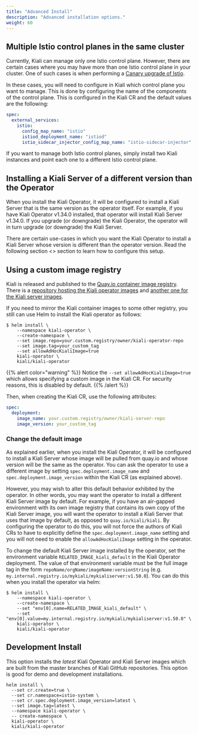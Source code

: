 ```yaml
---
title: "Advanced Install"
description: "Advanced installation options."
weight: 60
---
```


## Multiple Istio control planes in the same cluster

Currently, Kiali can manage only one Istio control plane. However, there are
certain cases where you may have more than one Istio control plane in your
cluster. One of such cases is when performing a
[Canary upgrade of Istio](https://istio.io/latest/docs/setup/upgrade/canary/).

In these cases, you will need to configure in Kiali which control plane you
want to manage. This is done by configuring the name of the components of the
control plane. This is configured in the Kiali CR and the default values are
the following:

```yaml
spec:
  external_services:
    istio:
      config_map_name: "istio"
      istiod_deployment_name: "istiod"
      istio_sidecar_injector_config_map_name: "istio-sidecar-injector"
```

If you want to manage both Istio control planes, simply install two Kiali
instances and point each one to a different Istio control plane.

## Installing a Kiali Server of a different version than the Operator

When you install the Kiali Operator, it will be configured to install a Kiali
Server that is the same version as the operator itself. For example, if you
have Kiali Operator v1.34.0 installed, that operator will install Kiali Server
v1.34.0. If you upgrade (or downgrade) the Kiali Operator, the operator will in
turn upgrade (or downgrade) the Kiali Server.

There are certain use-cases in which you want the Kiali Operator to install a
Kiali Server whose version is different than the operator version. Read the
following section _<<Using a custom image registry>>_ section to learn how to
configure this setup.

## Using a custom image registry

Kiali is released and published to the [Quay.io container image registry](https://quay.io/). There is a [repository hosting the Kiali operator images](https://quay.io/repository/kiali/kiali-operator) and [another one for the Kiali server images](https://quay.io/repository/kiali/kiali).

If you need to mirror the Kiali container images to some other registry, you still can use Helm to install the Kiali operator as follows:

```
$ helm install \
    --namespace kiali-operator \
    --create-namespace \
    --set image.repo=your.custom.registry/owner/kiali-operator-repo
    --set image.tag=your_custom_tag
    --set allowAdHocKialiImage=true
    kiali-operator \
    kiali/kiali-operator
```

{{% alert color="warning" %}}
Notice the `--set allowAdHocKialiImage=true` which allows specifying a
custom image in the Kiali CR. For security reasons, this is disabled by
default.
{{% /alert %}}

Then, when creating the Kiali CR, use the following attributes:

```yaml
spec:
  deployment:
    image_name: your.custom.registry/owner/kiali-server-repo
    image_version: your_custom_tag
```

### Change the default image

As explained earlier, when you install the Kiali Operator, it will be
configured to install a Kiali Server whose image will be pulled from quay.io
and whose version will be the same as the operator. You can ask the operator to
use a different image by setting `spec.deployment.image_name` and
`spec.deployment.image_version` within the Kiali CR (as explained above).

However, you may wish to alter this default behavior exhibited by the operator.
In other words, you may want the operator to install a different Kiali Server
image by default. For example, if you have an air-gapped environment with its
own image registry that contains its own copy of the Kiali Server image, you
will want the operator to install a Kiali Server that uses that image by
default, as opposed to `quay.io/kiali/kiali`. By configuring the operator to do
this, you will not force the authors of Kiali CRs to have to explicitly define
the `spec.deployment.image_name` setting and you will not need to enable the
`allowAdHocKialiImage` setting in the operator.

To change the default Kiali Server image installed by the operator, set the
environment variable `RELATED_IMAGE_kiali_default` in the Kiali Operator
deployment.  The value of that environment variable must be the full image tag
in the form `repoName/orgName/imageName:versionString` (e.g.
`my.internal.registry.io/mykiali/mykialiserver:v1.50.0`). You can do this when
you install the operator via helm:

```
$ helm install \
    --namespace kiali-operator \
    --create-namespace \
    --set "env[0].name=RELATED_IMAGE_kiali_default" \
    --set "env[0].value=my.internal.registry.io/mykiali/mykialiserver:v1.50.0" \
    kiali-operator \
    kiali/kiali-operator
```


## Development Install

This option installs the _latest_ Kiali Operator and Kiali Server images which
are built from the master branches of Kiali GitHub repositories. This option is
good for demo and development installations.

```
helm install \
  --set cr.create=true \
  --set cr.namespace=istio-system \
  --set cr.spec.deployment.image_version=latest \
  --set image.tag=latest \
  --namespace kiali-operator \
  -- create-namespace \
  kiali-operator \
  kiali/kiali-operator
```
